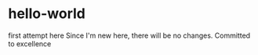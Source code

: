 # hello-world
first attempt here
Since I'm new here, there will be no changes.  Committed to excellence
